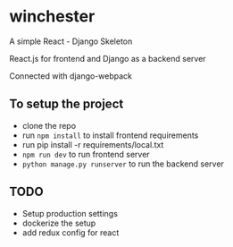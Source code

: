 # winchester


A simple React - Django Skeleton 

React.js for frontend and Django as a backend server 

Connected with django-webpack 

To setup the project 
-
- clone the repo
- run ```npm install```  to install frontend requirements 
- run pip install -r  requirements/local.txt
- ```npm run dev``` to run frontend server 
- ```python manage.py runserver``` to run the backend server 


TODO 
- 
- Setup production settings 
- dockerize the setup
- add redux config for react 

